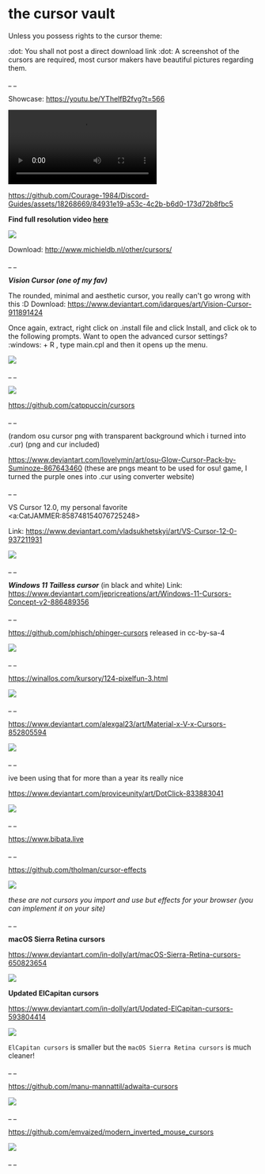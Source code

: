 # the cursor vault

Unless you possess rights to the cursor theme:

:dot: You shall not post a direct download link
:dot: A screenshot of the cursors are required, most cursor makers have beautiful pictures regarding them.

_ _

Showcase: https://youtu.be/YThelfB2fvg?t=566

![](./videos/Mouse%20Cursor%20History%20(and%20why%20I%20made%20my%20own)%20[854x480].mp4)




https://github.com/Courage-1984/Discord-Guides/assets/18268669/84931e19-a53c-4c2b-b6d0-173d72b8fbc5



**Find full resolution video [here](https://github.com/Courage-1984/Discord-Guides/blob/main/Couleur%20Tweak%20Tips%20-%20Windows/videos/Mouse%20Cursor%20History%20(and%20why%20I%20made%20my%20own)%20%5B854x480%5D.mp4)**


![](./images/maxresdefault-F68A4.jpg)

Download: http://www.michieldb.nl/other/cursors/

_ _

***Vision Cursor (one of my fav)***

The rounded, minimal and aesthetic cursor, you really can't go wrong with this :D
Download: https://www.deviantart.com/idarques/art/Vision-Cursor-911891424

Once again, extract, right click on .install file and click Install, and click ok to the following prompts.
Want to open the advanced cursor settings? :windows: + R , type main.cpl and then it opens up the menu.

![](./images/image-FBF50.png)

_ _

![](./images/image-646F5-1.png)

https://github.com/catppuccin/cursors

_ _

(random osu cursor png with transparent background which i turned into .cur)
(png and cur included)

https://www.deviantart.com/lovelymin/art/osu-Glow-Cursor-Pack-by-Suminoze-867643460
(these are pngs meant to be used for osu! game, I turned the purple ones into .cur using converter website)

_ _

VS Cursor 12.0, my personal favorite <a:CatJAMMER:858748154076725248> 

Link: 
<https://www.deviantart.com/vladsukhetskyi/art/VS-Cursor-12-0-937211931>

![](./images/IMG_5766.jpg)

_ _

***Windows 11 Tailless cursor*** (in black and white)
Link: https://www.deviantart.com/jepricreations/art/Windows-11-Cursors-Concept-v2-886489356

_ _

https://github.com/phisch/phinger-cursors
released in cc-by-sa-4

![](./images/preview.png)

_ _

https://winallos.com/kursory/124-pixelfun-3.html

![](./images/image.png)

_ _

https://www.deviantart.com/alexgal23/art/Material-x-V-x-Cursors-852805594

![](./images/material_x_v_x_cursors_by_alexgal23_de3ql0a-fullview.jpg)

_ _

ive been using that for more than a year its really nice

https://www.deviantart.com/proviceunity/art/DotClick-833883041

![](./images/ddsh09t-b171bd88-af7f-436c-a7bc-44434d94485e.png)

_ _

https://www.bibata.live

_ _

https://github.com/tholman/cursor-effects

![](./images/2-01-2024_20-09-19.gif)

*these are not cursors you import and use but effects for your browser (you can implement it on your site)*

_ _

**macOS Sierra Retina cursors**

https://www.deviantart.com/in-dolly/art/macOS-Sierra-Retina-cursors-650823654

![](./images/macos_sierra_retina_cursors_by_in_dolly_darhequ-375w-2x.jpg)

**Updated ElCapitan cursors**

https://www.deviantart.com/in-dolly/art/Updated-ElCapitan-cursors-593804414

![](./images/updated_elcapitan_cursors_by_in_dolly_d9tjaf2-375w-2x.jpg)

`ElCapitan cursors` is smaller but the `macOS Sierra Retina cursors` is much cleaner!

_ _

https://github.com/manu-mannattil/adwaita-cursors

![](./images/adwaita.png)

_ _

https://github.com/emvaized/modern_inverted_mouse_cursors

![](./images/all_cursors_with_title.png)

_ _

